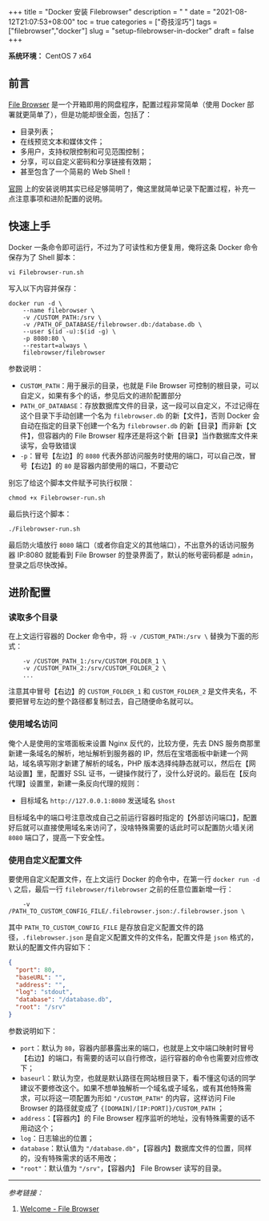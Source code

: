 +++
title = "Docker 安装 Filebrowser"
description = " "
date = "2021-08-12T21:07:53+08:00"
toc = true
categories = ["奇技淫巧"]
tags = ["filebrowser","docker"]
slug = "setup-filebrowser-in-docker"
draft = false
+++

**系统环境：** CentOS 7 x64

## 前言

[File Browser](https://filebrowser.org/) 是一个开箱即用的网盘程序，配置过程非常简单（使用 Docker 部署就更简单了），但是功能却很全面，包括了：

- 目录列表；
- 在线预览文本和媒体文件；
- 多用户，支持权限控制和可见范围控制；
- 分享，可以自定义密码和分享链接有效期；
- 甚至包含了一个简易的 Web Shell！

[官网](https://filebrowser.org/) 上的安装说明其实已经足够简明了，俺这里就简单记录下配置过程，补充一点注意事项和进阶配置的说明。

## 快速上手

Docker 一条命令即可运行，不过为了可读性和方便复用，俺将这条 Docker 命令保存为了 Shell 脚本：

```shell
vi Filebrowser-run.sh
```

写入以下内容并保存：

```shell
docker run -d \
    --name filebrowser \
    -v /CUSTOM_PATH:/srv \
    -v /PATH_OF_DATABASE/filebrowser.db:/database.db \
    --user $(id -u):$(id -g) \
    -p 8080:80 \
    --restart=always \
    filebrowser/filebrowser
```

参数说明：

- `CUSTOM_PATH`：用于展示的目录，也就是 File Browser 可控制的根目录，可以自定义，如果有多个的话，参见后文的进阶配置部分
- `PATH_OF_DATABASE`：存放数据库文件的目录，这一段可以自定义，不过记得在这个目录下手动创建一个名为 `filebrowser.db` 的新【文件】，否则 Docker 会自动在指定的目录下创建一个名为 `filebrowser.db` 的新【目录】而非新【文件】，但容器内的 File Browser 程序还是将这个新【目录】当作数据库文件来读写，会导致错误
- `-p`：冒号【左边】的 `8080` 代表外部访问服务时使用的端口，可以自己改，冒号【右边】的 `80` 是容器内部使用的端口，不要动它

别忘了给这个脚本文件赋予可执行权限：

```shell
chmod +x Filebrowser-run.sh
```

最后执行这个脚本：

```shell
./Filebrowser-run.sh
```

最后防火墙放行 `8080` 端口（或者你自定义的其他端口），不出意外的话访问服务器 IP:8080 就能看到 File Browser 的登录界面了，默认的帐号密码都是 `admin`，登录之后尽快改掉。

## 进阶配置

### 读取多个目录

在上文运行容器的 Docker 命令中，将 `-v /CUSTOM_PATH:/srv \` 替换为下面的形式：

```shell
    -v /CUSTOM_PATH_1:/srv/CUSTOM_FOLDER_1 \
    -v /CUSTOM_PATH_2:/srv/CUSTOM_FOLDER_2 \
    ...
```

注意其中冒号【右边】的 `CUSTOM_FOLDER_1` 和 `CUSTOM_FOLDER_2` 是文件夹名，不要把冒号左边的整个路径都复制过去，自己随便命名就可以。

### 使用域名访问

俺个人是使用的宝塔面板来设置 Nginx 反代的，比较方便，先去 DNS 服务商那里新建一条域名的解析，地址解析到服务器的 IP，然后在宝塔面板中新建一个网站，域名填写刚才新建了解析的域名，PHP 版本选择纯静态就可以，然后在【网站设置】里，配置好 SSL 证书，一键操作就行了，没什么好说的。最后在【反向代理】设置里，新建一条反向代理的规则：

- 目标域名 `http://127.0.0.1:8080` 发送域名 `$host`

目标域名中的端口号注意改成自己之前运行容器时指定的【外部访问端口】，配置好后就可以直接使用域名来访问了，没啥特殊需要的话此时可以配置防火墙关闭 `8080` 端口了，提高一下安全性。

### 使用自定义配置文件

要使用自定义配置文件，在上文运行 Docker 的命令中，在第一行 `docker run -d \` 之后，最后一行 `filebrowser/filebrowser` 之前的任意位置新增一行：

```shell
    -v /PATH_TO_CUSTOM_CONFIG_FILE/.filebrowser.json:/.filebrowser.json \
```

其中 `PATH_TO_CUSTOM_CONFIG_FILE` 是存放自定义配置文件的路径，`.filebrowser.json` 是自定义配置文件的文件名，配置文件是 `json` 格式的，默认的配置文件内容如下：

```json
{
  "port": 80,
  "baseURL": "",
  "address": "",
  "log": "stdout",
  "database": "/database.db",
  "root": "/srv"
}
```

参数说明如下：

- `port`：默认为 `80`，容器内部暴露出来的端口，也就是上文中端口映射时冒号【右边】的端口，有需要的话可以自行修改，运行容器的命令也需要对应修改下；
- `baseurl`：默认为空，也就是默认路径在网站根目录下，看不懂这句话的同学建议不要修改这个。如果不想单独解析一个域名或子域名，或有其他特殊需求，可以将这一项配置为形如 `"/CUSTOM_PATH"` 的内容，这样访问 File Browser 的路径就变成了 `{[DOMAIN]/[IP:PORT]}/CUSTOM_PATH` ；
- `address`：【容器内】的 File Browser 程序监听的地址，没有特殊需要的话不用动这个；
- `log`：日志输出的位置；
- `database`：默认值为 `"/database.db"`，【容器内】数据库文件的位置，同样的，没有特殊需求的话不用改；
- `"root"`：默认值为 `"/srv"`，【容器内】 File Browser 读写的目录。

---

*参考链接：*

1. [Welcome - File Browser](https://filebrowser.org/)